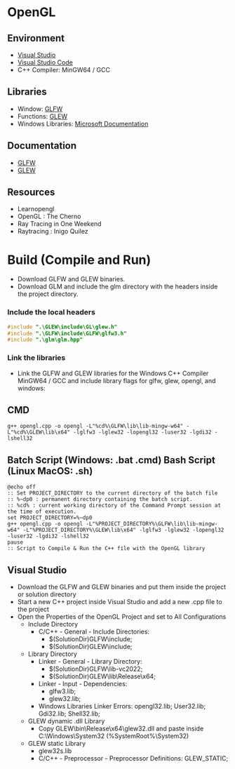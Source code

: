 # OpenGL

## Environment
- [Visual Studio](https://visualstudio.microsoft.com/)
- [Visual Studio Code](https://code.visualstudio.com/docs/cpp/config-mingw)
- C++ Compiler: MinGW64 / GCC

## Libraries
- Window: [GLFW](https://www.glfw.org)
- Functions: [GLEW](https://glew.sourceforge.net/) 
- Windows Libraries: [Microsoft Documentation](https://learn.microsoft.com/en-us/search/)

## Documentation
- [GLFW](https://www.glfw.org/documentation.html)
- [GLEW](https://glew.sourceforge.net/install.html)

## Resources
- Learnopengl
- OpenGL : The Cherno
- Ray Tracing in One Weekend
- Raytracing : Inigo Quilez

# Build (Compile and Run)

- Download GLFW and GLEW binaries.
- Download GLM and include the glm directory with the headers inside the project directory.

### Include the local headers
```cpp
#include ".\GLEW\include\GL\glew.h"
#include ".\GLFW\include\GLFW\glfw3.h"
#include ".\glm\glm.hpp"
```
### Link the libraries
- Link the GLFW and GLEW libraries for the Windows C++ Compiler MinGW64 / GCC and include library flags for glfw, glew, opengl, and windows:

## CMD
```batch
g++ opengl.cpp -o opengl -L"%cd%\GLFW\lib\lib-mingw-w64" -L"%cd%\GLEW\lib\x64" -lglfw3 -lglew32 -lopengl32 -luser32 -lgdi32 -lshell32
```
## Batch Script (Windows: .bat .cmd) Bash Script (Linux MacOS: .sh)
```batch
@echo off
:: Set PROJECT_DIRECTORY to the current directory of the batch file
:: %~dp0 : permanent directory containing the batch script.
:: %cd% : current working directory of the Command Prompt session at the time of execution.
set PROJECT_DIRECTORY=%~dp0
g++ opengl.cpp -o opengl -L"%PROJECT_DIRECTORY%\GLFW\lib\lib-mingw-w64" -L"%PROJECT_DIRECTORY%\GLEW\lib\x64" -lglfw3 -lglew32 -lopengl32 -luser32 -lgdi32 -lshell32 
pause
:: Script to Compile & Run the C++ file with the OpenGL library
```

## Visual Studio
- Download the GLFW and GLEW binaries and put them inside the project or solution directory
- Start a new C++ project inside Visual Studio and add a new .cpp file to the project
- Open the Properties of the OpenGL Project and set to All Configurations
    - Include Directory
        - C/C++ - General - Include Directories: 
            - $(SolutionDir)GLFW\include; 
            - $(SolutionDir)GLEW\include;
    - Library Directory
        - Linker - General - Library Directory:  
            - $(SolutionDir)GLFW\lib-vc2022; 
            - $(SolutionDir)GLEW\lib\Release\x64;
        - Linker - Input - Dependencies: 
            - glfw3.lib; 
            - glew32.lib;
        - Windows Libraries Linker Errors: opengl32.lib; User32.lib; Gdi32.lib; Shell32.lib;
    - GLEW dynamic .dll Library
        - Copy GLEW\bin\Release\x64\glew32.dll and paste inside C:\Windows\System32 (%SystemRoot%\System32)
    - GLEW static Library
        - glew32s.lib
        - C/C++ - Preprocessor - Preprocessor Definitions: GLEW_STATIC;


